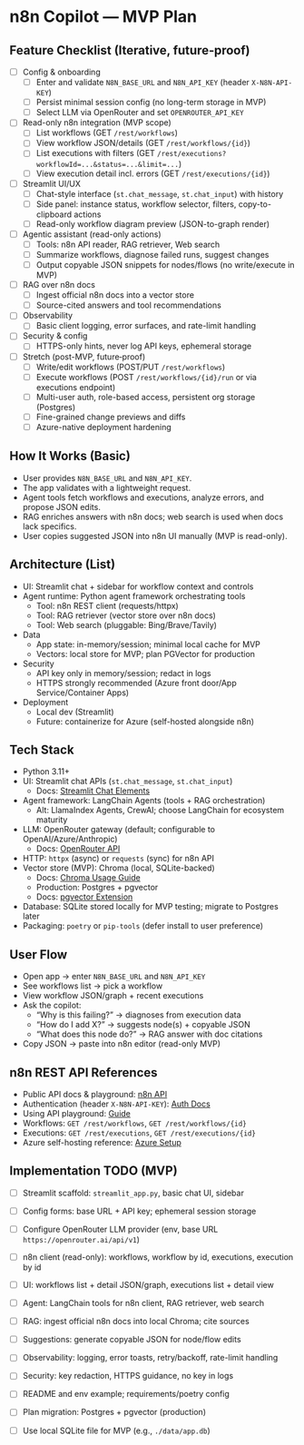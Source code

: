 # n8n Copilot — MVP Plan

## Feature Checklist (Iterative, future‑proof)
- [ ] Config & onboarding
  - [ ] Enter and validate `N8N_BASE_URL` and `N8N_API_KEY` (header `X-N8N-API-KEY`)
  - [ ] Persist minimal session config (no long-term storage in MVP)
  - [ ] Select LLM via OpenRouter and set `OPENROUTER_API_KEY`
- [ ] Read-only n8n integration (MVP scope)
  - [ ] List workflows (GET `/rest/workflows`)
  - [ ] View workflow JSON/details (GET `/rest/workflows/{id}`)
  - [ ] List executions with filters (GET `/rest/executions?workflowId=...&status=...&limit=...`)
  - [ ] View execution detail incl. errors (GET `/rest/executions/{id}`)
- [ ] Streamlit UI/UX
  - [ ] Chat-style interface (`st.chat_message`, `st.chat_input`) with history
  - [ ] Side panel: instance status, workflow selector, filters, copy-to-clipboard actions
  - [ ] Read-only workflow diagram preview (JSON-to-graph render)
- [ ] Agentic assistant (read-only actions)
  - [ ] Tools: n8n API reader, RAG retriever, Web search
  - [ ] Summarize workflows, diagnose failed runs, suggest changes
  - [ ] Output copyable JSON snippets for nodes/flows (no write/execute in MVP)
- [ ] RAG over n8n docs
  - [ ] Ingest official n8n docs into a vector store
  - [ ] Source-cited answers and tool recommendations
- [ ] Observability
  - [ ] Basic client logging, error surfaces, and rate-limit handling
- [ ] Security & config
  - [ ] HTTPS-only hints, never log API keys, ephemeral storage
- [ ] Stretch (post-MVP, future‑proof)
  - [ ] Write/edit workflows (POST/PUT `/rest/workflows`)
  - [ ] Execute workflows (POST `/rest/workflows/{id}/run` or via executions endpoint)
  - [ ] Multi-user auth, role-based access, persistent org storage (Postgres)
  - [ ] Fine-grained change previews and diffs
  - [ ] Azure-native deployment hardening

## How It Works (Basic)
- User provides `N8N_BASE_URL` and `N8N_API_KEY`.
- The app validates with a lightweight request.
- Agent tools fetch workflows and executions, analyze errors, and propose JSON edits.
- RAG enriches answers with n8n docs; web search is used when docs lack specifics.
- User copies suggested JSON into n8n UI manually (MVP is read-only).

## Architecture (List)
- UI: Streamlit chat + sidebar for workflow context and controls
- Agent runtime: Python agent framework orchestrating tools
  - Tool: n8n REST client (requests/httpx)
  - Tool: RAG retriever (vector store over n8n docs)
  - Tool: Web search (pluggable: Bing/Brave/Tavily)
- Data
  - App state: in-memory/session; minimal local cache for MVP
  - Vectors: local store for MVP; plan PGVector for production
- Security
  - API key only in memory/session; redact in logs
  - HTTPS strongly recommended (Azure front door/App Service/Container Apps)
- Deployment
  - Local dev (Streamlit)
  - Future: containerize for Azure (self-hosted alongside n8n)

## Tech Stack
- Python 3.11+
- UI: Streamlit chat APIs (`st.chat_message`, `st.chat_input`)
  - Docs: [Streamlit Chat Elements](https://docs.streamlit.io/library/api-reference/chat)
- Agent framework: LangChain Agents (tools + RAG orchestration)
  - Alt: LlamaIndex Agents, CrewAI; choose LangChain for ecosystem maturity
- LLM: OpenRouter gateway (default; configurable to OpenAI/Azure/Anthropic)
  - Docs: [OpenRouter API](https://openrouter.ai/docs)
- HTTP: `httpx` (async) or `requests` (sync) for n8n API
- Vector store (MVP): Chroma (local, SQLite-backed)
  - Docs: [Chroma Usage Guide](https://docs.trychroma.com/usage-guide)
  - Production: Postgres + pgvector
  - Docs: [pgvector Extension](https://github.com/pgvector/pgvector)
- Database: SQLite stored locally for MVP testing; migrate to Postgres later
- Packaging: `poetry` or `pip-tools` (defer install to user preference)

## User Flow
- Open app → enter `N8N_BASE_URL` and `N8N_API_KEY`
- See workflows list → pick a workflow
- View workflow JSON/graph + recent executions
- Ask the copilot:
  - “Why is this failing?” → diagnoses from execution data
  - “How do I add X?” → suggests node(s) + copyable JSON
  - “What does this node do?” → RAG answer with doc citations
- Copy JSON → paste into n8n editor (read-only MVP)

## n8n REST API References
- Public API docs & playground: [n8n API](https://docs.n8n.io/api/)
- Authentication (header `X-N8N-API-KEY`): [Auth Docs](https://docs.n8n.io/api/authentication/)
- Using API playground: [Guide](https://docs.n8n.io/api/using-api-playground/)
- Workflows: `GET /rest/workflows`, `GET /rest/workflows/{id}`
- Executions: `GET /rest/executions`, `GET /rest/executions/{id}`
- Azure self-hosting reference: [Azure Setup](https://docs.n8n.io/hosting/installation/server-setups/azure/)

## Implementation TODO (MVP)
- [ ] Streamlit scaffold: `streamlit_app.py`, basic chat UI, sidebar
- [ ] Config forms: base URL + API key; ephemeral session storage
- [ ] Configure OpenRouter LLM provider (env, base URL `https://openrouter.ai/api/v1`)
- [ ] n8n client (read-only): workflows, workflow by id, executions, execution by id
- [ ] UI: workflows list + detail JSON/graph, executions list + detail view
- [ ] Agent: LangChain tools for n8n client, RAG retriever, web search
- [ ] RAG: ingest official n8n docs into local Chroma; cite sources
- [ ] Suggestions: generate copyable JSON for node/flow edits
- [ ] Observability: logging, error toasts, retry/backoff, rate-limit handling
- [ ] Security: key redaction, HTTPS guidance, no key in logs
- [ ] README and env example; requirements/poetry config
- [ ] Plan migration: Postgres + pgvector (production)
 - [ ] Use local SQLite file for MVP (e.g., `./data/app.db`)


